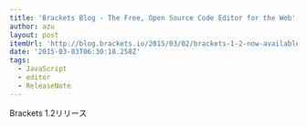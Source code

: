 ```yaml
---
title: 'Brackets Blog - The Free, Open Source Code Editor for the Web'
author: azu
layout: post
itemUrl: 'http://blog.brackets.io/2015/03/02/brackets-1-2-now-available/'
date: '2015-03-03T06:30:18.258Z'
tags:
  - JavaScript
  - editor
  - ReleaseNote
---
```

Brackets 1.2リリース
